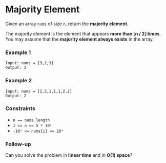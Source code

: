 # Majority Element

Given an array `nums` of size `n`, return the **majority element**.

The majority element is the element that appears **more than ⌊n / 2⌋ times**.  
You may assume that the **majority element always exists** in the array.

### Example 1

```text
Input: nums = [3,2,3]
Output: 3
```

### Example 2

```text
Input: nums = [2,2,1,1,1,2,2]
Output: 2
```

### Constraints

- `n == nums.length`
- `1 <= n <= 5 * 10⁴`
- `-10⁹ <= nums[i] <= 10⁹`

### Follow-up

Can you solve the problem in **linear time** and in **O(1) space**?
